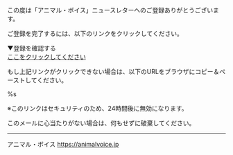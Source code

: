 この度は「アニマル・ボイス」ニュースレターへのご登録ありがとうございます。

ご登録を完了するには、以下のリンクをクリックしてください。

▼登録を確認する  
[ここをクリックしてください](%s)

もし上記リンクがクリックできない場合は、以下のURLをブラウザにコピー＆ペーストしてください。

%s

※このリンクはセキュリティのため、24時間後に無効になります。

このメールに心当たりがない場合は、何もせずに破棄してください。

---

アニマル・ボイス
https://animalvoice.jp